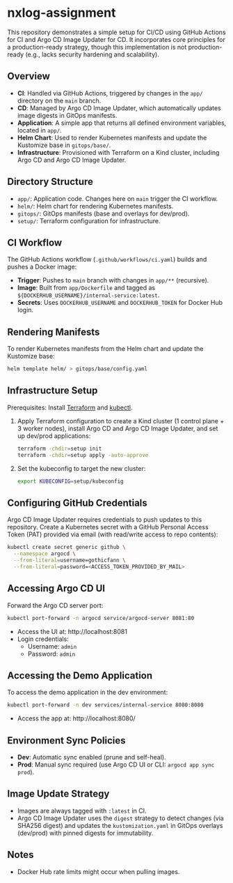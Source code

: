 # nxlog-assignment

This repository demonstrates a simple setup for CI/CD using GitHub Actions for CI and Argo CD Image Updater for CD. It incorporates core principles for a production-ready strategy, though this implementation is not production-ready (e.g., lacks security hardening and scalability).

## Overview
- **CI**: Handled via GitHub Actions, triggered by changes in the `app/` directory on the `main` branch.
- **CD**: Managed by Argo CD Image Updater, which automatically updates image digests in GitOps manifests.
- **Application**: A simple app that returns all defined environment variables, located in `app/`.
- **Helm Chart**: Used to render Kubernetes manifests and update the Kustomize base in `gitops/base/`.
- **Infrastructure**: Provisioned with Terraform on a Kind cluster, including Argo CD and Argo CD Image Updater.

## Directory Structure
- `app/`: Application code. Changes here on `main` trigger the CI workflow.
- `helm/`: Helm chart for rendering Kubernetes manifests.
- `gitops/`: GitOps manifests (base and overlays for dev/prod).
- `setup/`: Terraform configuration for infrastructure.

## CI Workflow
The GitHub Actions workflow (`.github/workflows/ci.yaml`) builds and pushes a Docker image:
- **Trigger**: Pushes to `main` branch with changes in `app/**` (recursive).
- **Image**: Built from `app/Dockerfile` and tagged as `${DOCKERHUB_USERNAME}/internal-service:latest`.
- **Secrets**: Uses `DOCKERHUB_USERNAME` and `DOCKERHUB_TOKEN` for Docker Hub login.

## Rendering Manifests
To render Kubernetes manifests from the Helm chart and update the Kustomize base:
```bash
helm template helm/ > gitops/base/config.yaml
```

## Infrastructure Setup
Prerequisites: Install [Terraform](https://www.terraform.io/downloads.html) and [kubectl](https://kubernetes.io/docs/tasks/tools/install-kubectl/).

1. Apply Terraform configuration to create a Kind cluster (1 control plane + 3 worker nodes), install Argo CD and Argo CD Image Updater, and set up dev/prod applications:
   ```bash
   terraform -chdir=setup init
   terraform -chdir=setup apply -auto-approve
   ```

2. Set the kubeconfig to target the new cluster:
   ```bash
   export KUBECONFIG=setup/kubeconfig
   ```

## Configuring GitHub Credentials
Argo CD Image Updater requires credentials to push updates to this repository. Create a Kubernetes secret with a GitHub Personal Access Token (PAT) provided via email (with read/write access to repo contents):

```bash
kubectl create secret generic github \
  --namespace argocd \
  --from-literal=username=gothicfann \
  --from-literal=password=<ACCESS_TOKEN_PROVIDED_BY_MAIL>
```

## Accessing Argo CD UI
Forward the Argo CD server port:
```bash
kubectl port-forward -n argocd service/argocd-server 8081:80
```

- Access the UI at: http://localhost:8081
- Login credentials:
  - Username: `admin`
  - Password: `admin`

## Accessing the Demo Application
To access the demo application in the dev environment:
```bash
kubectl port-forward -n dev services/internal-service 8080:8080
```

- Access the app at: http://localhost:8080/

## Environment Sync Policies
- **Dev**: Automatic sync enabled (prune and self-heal).
- **Prod**: Manual sync required (use Argo CD UI or CLI: `argocd app sync prod`).

## Image Update Strategy
- Images are always tagged with `:latest` in CI.
- Argo CD Image Updater uses the `digest` strategy to detect changes (via SHA256 digest) and updates the `kustomization.yaml` in GitOps overlays (dev/prod) with pinned digests for immutability.

## Notes
- Docker Hub rate limits might occur when pulling images.
